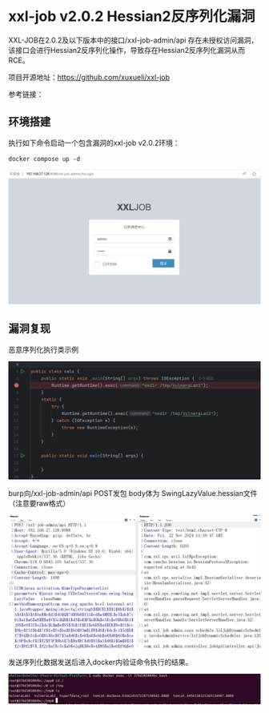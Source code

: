 # xxl-job v2.0.2  Hessian2反序列化漏洞

XXL-JOB在2.0.2及以下版本中的接口/xxl-job-admin/api 存在未授权访问漏洞，该接口会进行Hessian2反序列化操作，导致存在Hessian2反序列化漏洞从而RCE。

项目开源地址：https://github.com/xuxueli/xxl-job

参考链接：

## 环境搭建

执行如下命令启动一个包含漏洞的xxl-job v2.0.2环境：

```
docker compose up -d
```

![1.1](./1.png)

## 漏洞复现

恶意序列化执行类示例

![1.3](./2.png)

burp向/xxl-job-admin/api POST发包   body体为 SwingLazyValue.hessian文件（注意要raw格式）

![1.2](./3.png)

发送序列化数据发送后进入docker内验证命令执行的结果。

![1.4](./4.png)